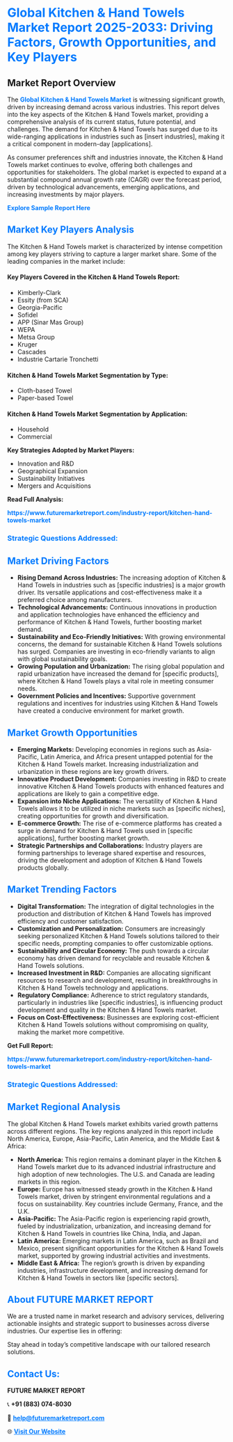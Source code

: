 <h1 style="color: #007BFF;">Global Kitchen & Hand Towels Market Report 2025-2033: Driving Factors, Growth Opportunities, and Key Players</h1>

<section id="overview">
<h2>Market Report Overview</h2>
<p>The <a href="https://www.futuremarketreport.com/industry-report/kitchen-hand-towels-market" style="color: #007BFF; text-decoration: none;"><strong>Global Kitchen & Hand Towels Market</strong></a> is witnessing significant growth, driven by increasing demand across various industries. This report delves into the key aspects of the Kitchen & Hand Towels market, providing a comprehensive analysis of its current status, future potential, and challenges. The demand for Kitchen & Hand Towels has surged due to its wide-ranging applications in industries such as [insert industries], making it a critical component in modern-day [applications].</p>
<p>As consumer preferences shift and industries innovate, the Kitchen & Hand Towels market continues to evolve, offering both challenges and opportunities for stakeholders. The global market is expected to expand at a substantial compound annual growth rate (CAGR) over the forecast period, driven by technological advancements, emerging applications, and increasing investments by major players.</p>
</section>

<section id="overview">
<p><a href="https://www.futuremarketreport.com/request-sample/reportId=62764" style="color: #007BFF; text-decoration: none;"><strong>Explore Sample Report Here</strong></a></p>
</section>

<section id="key-players">
<h2 style="color: #007BFF;">Market Key Players Analysis</h2>
<p>The Kitchen & Hand Towels market is characterized by intense competition among key players striving to capture a larger market share. Some of the leading companies in the market include:</p>
<h4>Key Players Covered in the Kitchen & Hand Towels Report:</h4>
<ul><li>Kimberly-Clark</li><li>Essity (from SCA)</li><li>Georgia-Pacific</li><li>Sofidel</li><li>APP (Sinar Mas Group)</li><li>WEPA</li><li>Metsa Group</li><li>Kruger</li><li>Cascades</li><li>Industrie Cartarie Tronchetti</li></ul>
<h4>Kitchen & Hand Towels Market Segmentation by Type:</h4>
<ul><li>Cloth-based Towel</li><li>Paper-based Towel</li></ul>

<h4>Kitchen & Hand Towels Market Segmentation by Application:</h4>
<ul><li>Household</li><li>Commercial</li></ul>
<p><strong>Key Strategies Adopted by Market Players:</strong></p>
<ul>
<li>Innovation and R&D</li>
<li>Geographical Expansion</li>
<li>Sustainability Initiatives</li>
<li>Mergers and Acquisitions</li>
</ul>
</section>

<section>
<p><strong>Read Full Analysis: </strong></p><a href="https://www.futuremarketreport.com/industry-report/kitchen-hand-towels-market" style="color: #007BFF; text-decoration: none;"><strong>https://www.futuremarketreport.com/industry-report/kitchen-hand-towels-market</strong></a>
<h3 style="color: #007BFF;">Strategic Questions Addressed:</h3>
</section>

<section id="driving-factors">
<h2 style="color: #007BFF;">Market Driving Factors</h2>
<ul>
<li><strong>Rising Demand Across Industries:</strong> The increasing adoption of Kitchen & Hand Towels in industries such as [specific industries] is a major growth driver. Its versatile applications and cost-effectiveness make it a preferred choice among manufacturers.</li>
<li><strong>Technological Advancements:</strong> Continuous innovations in production and application technologies have enhanced the efficiency and performance of Kitchen & Hand Towels, further boosting market demand.</li>
<li><strong>Sustainability and Eco-Friendly Initiatives:</strong> With growing environmental concerns, the demand for sustainable Kitchen & Hand Towels solutions has surged. Companies are investing in eco-friendly variants to align with global sustainability goals.</li>
<li><strong>Growing Population and Urbanization:</strong> The rising global population and rapid urbanization have increased the demand for [specific products], where Kitchen & Hand Towels plays a vital role in meeting consumer needs.</li>
<li><strong>Government Policies and Incentives:</strong> Supportive government regulations and incentives for industries using Kitchen & Hand Towels have created a conducive environment for market growth.</li>
</ul>
</section>

<section id="growth-opportunities">
<h2 style="color: #007BFF;">Market Growth Opportunities</h2>
<ul>
<li><strong>Emerging Markets:</strong> Developing economies in regions such as Asia-Pacific, Latin America, and Africa present untapped potential for the Kitchen & Hand Towels market. Increasing industrialization and urbanization in these regions are key growth drivers.</li>
<li><strong>Innovative Product Development:</strong> Companies investing in R&D to create innovative Kitchen & Hand Towels products with enhanced features and applications are likely to gain a competitive edge.</li>
<li><strong>Expansion into Niche Applications:</strong> The versatility of Kitchen & Hand Towels allows it to be utilized in niche markets such as [specific niches], creating opportunities for growth and diversification.</li>
<li><strong>E-commerce Growth:</strong> The rise of e-commerce platforms has created a surge in demand for Kitchen & Hand Towels used in [specific applications], further boosting market growth.</li>
<li><strong>Strategic Partnerships and Collaborations:</strong> Industry players are forming partnerships to leverage shared expertise and resources, driving the development and adoption of Kitchen & Hand Towels products globally.</li>
</ul>
</section>

<section id="trending-factors">
<h2 style="color: #007BFF;">Market Trending Factors</h2>
<ul>
<li><strong>Digital Transformation:</strong> The integration of digital technologies in the production and distribution of Kitchen & Hand Towels has improved efficiency and customer satisfaction.</li>
<li><strong>Customization and Personalization:</strong> Consumers are increasingly seeking personalized Kitchen & Hand Towels solutions tailored to their specific needs, prompting companies to offer customizable options.</li>
<li><strong>Sustainability and Circular Economy:</strong> The push towards a circular economy has driven demand for recyclable and reusable Kitchen & Hand Towels solutions.</li>
<li><strong>Increased Investment in R&D:</strong> Companies are allocating significant resources to research and development, resulting in breakthroughs in Kitchen & Hand Towels technology and applications.</li>
<li><strong>Regulatory Compliance:</strong> Adherence to strict regulatory standards, particularly in industries like [specific industries], is influencing product development and quality in the Kitchen & Hand Towels market.</li>
<li><strong>Focus on Cost-Effectiveness:</strong> Businesses are exploring cost-efficient Kitchen & Hand Towels solutions without compromising on quality, making the market more competitive.</li>
</ul>
</section>

<section>
<p><strong>Get Full Report: </strong></p><a href="https://www.futuremarketreport.com/industry-report/kitchen-hand-towels-market" style="color: #007BFF; text-decoration: none;"><strong>https://www.futuremarketreport.com/industry-report/kitchen-hand-towels-market</strong></a>
<h3 style="color: #007BFF;">Strategic Questions Addressed:</h3>
</section>


<section id="regional-analysis">
<h2 style="color: #007BFF;">Market Regional Analysis</h2>
<p>The global Kitchen & Hand Towels market exhibits varied growth patterns across different regions. The key regions analyzed in this report include North America, Europe, Asia-Pacific, Latin America, and the Middle East & Africa:</p>
<ul>
<li><strong>North America:</strong> This region remains a dominant player in the Kitchen & Hand Towels market due to its advanced industrial infrastructure and high adoption of new technologies. The U.S. and Canada are leading markets in this region.</li>
<li><strong>Europe:</strong> Europe has witnessed steady growth in the Kitchen & Hand Towels market, driven by stringent environmental regulations and a focus on sustainability. Key countries include Germany, France, and the U.K.</li>
<li><strong>Asia-Pacific:</strong> The Asia-Pacific region is experiencing rapid growth, fueled by industrialization, urbanization, and increasing demand for Kitchen & Hand Towels in countries like China, India, and Japan.</li>
<li><strong>Latin America:</strong> Emerging markets in Latin America, such as Brazil and Mexico, present significant opportunities for the Kitchen & Hand Towels market, supported by growing industrial activities and investments.</li>
<li><strong>Middle East & Africa:</strong> The region’s growth is driven by expanding industries, infrastructure development, and increasing demand for Kitchen & Hand Towels in sectors like [specific sectors].</li>
</ul>
</section>

<footer>
<h2 style="color: #007BFF;">About FUTURE MARKET REPORT</h2>
<p>We are a trusted name in market research and advisory services, delivering actionable insights and strategic support to businesses across diverse industries. Our expertise lies in offering:</p>

<p>Stay ahead in today’s competitive landscape with our tailored research solutions.</p>

<h2 style="color: #007BFF;">Contact Us:</h2>
<p><strong>FUTURE MARKET REPORT</strong></p>
<p>📞 <strong>+91 (883) 074-8030</strong></p>
<p>📧 <strong><a href="mailto:help@futuremarketreport.com" style="color: #007BFF;">help@futuremarketreport.com</a></strong></p>
<p>🌐 <strong><a href="https://www.futuremarketreport.com/" style="color: #007BFF;">Visit Our Website</a></strong></p>
</footer>